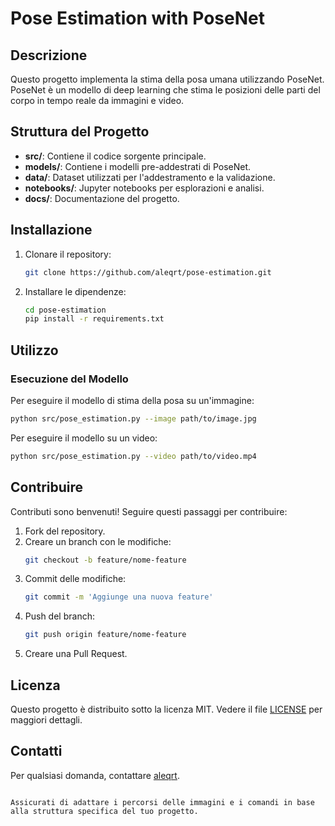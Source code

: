 # Pose Estimation with PoseNet

## Descrizione

Questo progetto implementa la stima della posa umana utilizzando PoseNet. PoseNet è un modello di deep learning che stima le posizioni delle parti del corpo in tempo reale da immagini e video.

## Struttura del Progetto

- **src/**: Contiene il codice sorgente principale.
- **models/**: Contiene i modelli pre-addestrati di PoseNet.
- **data/**: Dataset utilizzati per l'addestramento e la validazione.
- **notebooks/**: Jupyter notebooks per esplorazioni e analisi.
- **docs/**: Documentazione del progetto.

## Installazione

1. Clonare il repository:
    ```bash
    git clone https://github.com/aleqrt/pose-estimation.git
    ```

2. Installare le dipendenze:
    ```bash
    cd pose-estimation
    pip install -r requirements.txt
    ```

## Utilizzo

### Esecuzione del Modello

Per eseguire il modello di stima della posa su un'immagine:
```bash
python src/pose_estimation.py --image path/to/image.jpg
```

Per eseguire il modello su un video:
```bash
python src/pose_estimation.py --video path/to/video.mp4
```

## Contribuire

Contributi sono benvenuti! Seguire questi passaggi per contribuire:

1. Fork del repository.
2. Creare un branch con le modifiche:
    ```bash
    git checkout -b feature/nome-feature
    ```
3. Commit delle modifiche:
    ```bash
    git commit -m 'Aggiunge una nuova feature'
    ```
4. Push del branch:
    ```bash
    git push origin feature/nome-feature
    ```
5. Creare una Pull Request.

## Licenza

Questo progetto è distribuito sotto la licenza MIT. Vedere il file [LICENSE](LICENSE) per maggiori dettagli.

## Contatti

Per qualsiasi domanda, contattare [aleqrt](https://github.com/aleqrt).

```

Assicurati di adattare i percorsi delle immagini e i comandi in base alla struttura specifica del tuo progetto.
